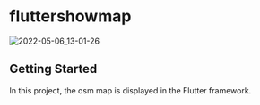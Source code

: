 # fluttershowmap
![2022-05-06_13-01-26](https://user-images.githubusercontent.com/80472100/167099044-a32347ec-0d3c-4f22-9c7c-f96c7fd2cf43.png)


## Getting Started
In this project, the osm map is displayed in the Flutter framework.
